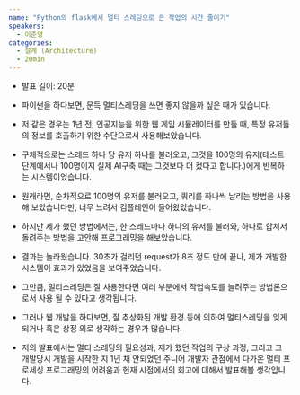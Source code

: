```yaml
---
name: "Python의 flask에서 멀티 스레딩으로 큰 작업의 시간 줄이기"
speakers:
  - 이준영
categories:
  - 설계 (Architecture)
  - 20min
---
```


- 발표 길이: 20분

- 파이썬을 하다보면, 문득 멀티스레딩을 쓰면 좋지 않을까 싶은 때가 있습니다.
- 저 같은 경우는 1년 전, 인공지능을 위한 웹 게임 시뮬레이터를 만들 때, 특정 유저들의 정보를 호출하기 위한 수단으로서 사용해보았습니다.
- 구체적으로는 스레드 하나 당 유저 하나를 불러오고, 그것을 100명의 유저(테스트 단계에서나 100명이지 실제 AI구축 때는 그것보다 더 컸다고 합니다.)에게 반복하는 시스템이었습니다.
- 원래라면, 순차적으로 100명의 유저를 불러오고, 쿼리를 하나씩 날리는 방법을 사용해 보았습니다만, 너무 느려서 컴플레인이 들어왔었습니다.
- 하지만 제가 했던 방법에서는, 한 스레드마다 하나의 유저를 불러와, 하나로 합쳐서 돌려주는 방법을 고안해 프로그래밍을 해보았습니다.
- 결과는 놀라웠습니다. 30초가 걸리던 request가 8초 정도 만에 끝나, 제가 개발한 시스템이 효과가 있었음을 보여주었습니다. 
- 그만큼, 멀티스레딩은 잘 사용한다면 여러 부분에서 작업속도를 늘려주는 방법론으로서 사용 될 수 있다고 생각됩니다.
- 그러나 웹 개발을 하다보면, 잘 추상화된 개발 환경 등에 의하여 멀티스레딩을 잊게 되거나 혹은 상정 외로 생각하는 경우가 많습니다. 
- 저의 발표에서는 멀티 스레딩의 필요성과, 제가 했던 작업의 구상 과정, 그리고 그 개발당시 개발을 시작한 지 1년 채 안되었던 주니어 개발자 관점에서 다가온 멀티 프로세싱 프로그래밍의 어려움과 현재 시점에서의 회고에 대해서 발표해볼 생각입니다. 
